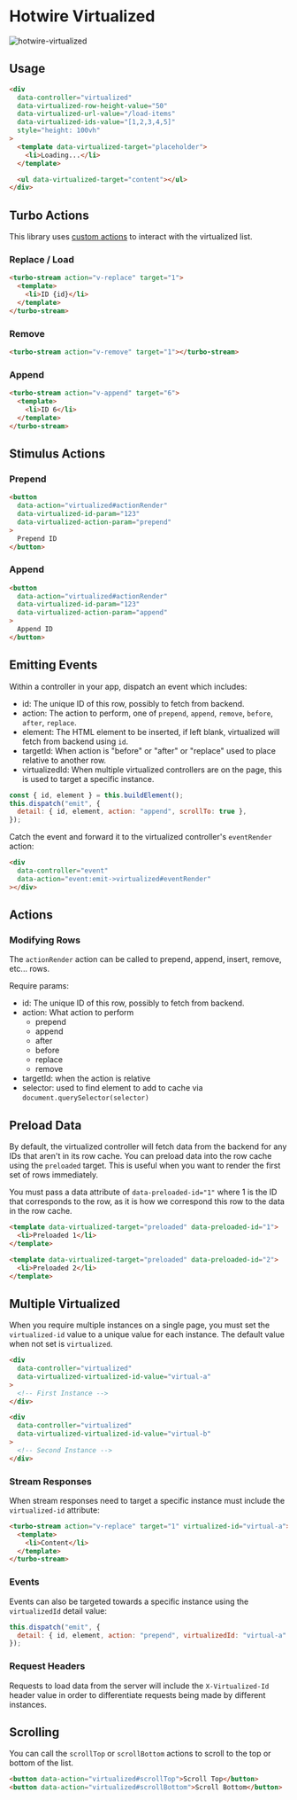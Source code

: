 # Hotwire Virtualized

![hotwire-virtualized](https://github.com/wrapbook/hotwire-virtualized/assets/603921/790f2566-030a-4fe1-9d93-2025903c838a)

## Usage

```html
<div
  data-controller="virtualized"
  data-virtualized-row-height-value="50"
  data-virtualized-url-value="/load-items"
  data-virtualized-ids-value="[1,2,3,4,5]"
  style="height: 100vh"
>
  <template data-virtualized-target="placeholder">
    <li>Loading...</li>
  </template>

  <ul data-virtualized-target="content"></ul>
</div>
```

## Turbo Actions

This library uses [custom actions](https://turbo.hotwired.dev/handbook/streams#custom-actions) to interact with the virtualized list.

### Replace / Load

```html
<turbo-stream action="v-replace" target="1">
  <template>
    <li>ID {id}</li>
  </template>
</turbo-stream>
```

### Remove

```html
<turbo-stream action="v-remove" target="1"></turbo-stream>
```

### Append

```html
<turbo-stream action="v-append" target="6">
  <template>
    <li>ID 6</li>
  </template>
</turbo-stream>
```

## Stimulus Actions

### Prepend

```html
<button
  data-action="virtualized#actionRender"
  data-virtualized-id-param="123"
  data-virtualized-action-param="prepend"
>
  Prepend ID
</button>
```

### Append

```html
<button
  data-action="virtualized#actionRender"
  data-virtualized-id-param="123"
  data-virtualized-action-param="append"
>
  Append ID
</button>
```

## Emitting Events

Within a controller in your app, dispatch an event which includes:

- id: The unique ID of this row, possibly to fetch from backend.
- action: The action to perform, one of `prepend`, `append`, `remove`, `before`, `after`, `replace`.
- element: The HTML element to be inserted, if left blank, virtualized will fetch from backend using `id`.
- targetId: When action is "before" or "after" or "replace" used to place relative to another row.
- virtualizedId: When multiple virtualized controllers are on the page, this is used to target a specific instance.

```js
const { id, element } = this.buildElement();
this.dispatch("emit", {
  detail: { id, element, action: "append", scrollTo: true },
});
```

Catch the event and forward it to the virtualized controller's `eventRender` action:

```html
<div
  data-controller="event"
  data-action="event:emit->virtualized#eventRender"
></div>
```

## Actions

### Modifying Rows

The `actionRender` action can be called to prepend, append, insert, remove, etc... rows.

Require params:

- id: The unique ID of this row, possibly to fetch from backend.
- action: What action to perform
  - prepend
  - append
  - after
  - before
  - replace
  - remove
- targetId: when the action is relative
- selector: used to find element to add to cache via `document.querySelector(selector)`

## Preload Data

By default, the virtualized controller will fetch data from the backend for any IDs that aren't in its row cache. You can preload data into the row cache using the `preloaded` target. This is useful when you want to render the first set of rows immediately.

You must pass a data attribute of `data-preloaded-id="1"` where 1 is the ID that corresponds to the row, as it is how we correspond this row to the data in the row cache.

```html
<template data-virtualized-target="preloaded" data-preloaded-id="1">
  <li>Preloaded 1</li>
</template>

<template data-virtualized-target="preloaded" data-preloaded-id="2">
  <li>Preloaded 2</li>
</template>
```

## Multiple Virtualized

When you require multiple instances on a single page, you must set the `virtualized-id` value to a unique value for each instance. The default value when not set is `virtualized`.

```html
<div
  data-controller="virtualized"
  data-virtualized-virtualized-id-value="virtual-a"
>
  <!-- First Instance -->
</div>

<div
  data-controller="virtualized"
  data-virtualized-virtualized-id-value="virtual-b"
>
  <!-- Second Instance -->
</div>
```

### Stream Responses

When stream responses need to target a specific instance must include the `virtualized-id` attribute:

```html
<turbo-stream action="v-replace" target="1" virtualized-id="virtual-a">
  <template>
    <li>Content</li>
  </template>
</turbo-stream>
```

### Events

Events can also be targeted towards a specific instance using the `virtualizedId` detail value:

```js
this.dispatch("emit", {
  detail: { id, element, action: "prepend", virtualizedId: "virtual-a" },
});
```

### Request Headers

Requests to load data from the server will include the `X-Virtualized-Id` header value in order to differentiate requests being made by different instances.

## Scrolling

You can call the `scrollTop` or `scrollBottom` actions to scroll to the top or bottom of the list.

```html
<button data-action="virtualized#scrollTop">Scroll Top</button>
<button data-action="virtualized#scrollBottom">Scroll Bottom</button>
```
